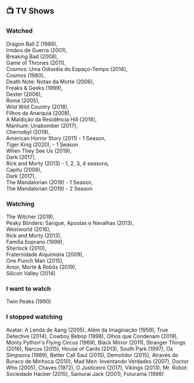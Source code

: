 ## 📺 TV Shows

### Watched

Dragon Ball Z (1989),  
Irmãos de Guerra (2001),  
Breaking Bad (2008),  
Game of Thrones (2011),  
Cosmos: Uma Odisséia do Espaço-Tempo (2014),  
Cosmos (1980),  
Death Note: Notas da Morte (2006),  
Freaks & Geeks (1999),  
Dexter (2006),  
Roma (2005),  
Wild Wild Country (2018),  
Filhos da Anarquia (2008),  
A Maldição da Residência Hill (2018),  
Manhunt: Unabomber (2017),  
Chernobyl (2019),  
American Horror Story (2011) - 1 Season,  
Tiger King (2020), - 1 Season  
When They See Us (2019),  
Dark (2017),  
Rick and Morty (2013) - 1, 2, 3, 4 seasons,  
Capitu (2008),  
Dark (2017),    
The Mandalorian (2019) - 1 Season,  
The Mandalorian (2019) - 2 Season  

### Watching
 
The Witcher (2019),  
Peaky Blinders: Sangue, Apostas e Navalhas (2013),  
Westworld (2016),  
Rick and Morty (2013),  
Família Soprano (1999),  
Sherlock (2010),  
Fraternidade Alquimista (2009),  
One Punch Man (2015),  
Amor, Morte & Robôs (2019),  
Silicon Valley (2014)  

### I want to watch

Twin Peaks (1990)

### I stopped watching
Avatar: A Lenda de Aang (2005),
Além da Imaginação (1959),
True Detective (2014),
Cowboy Bebop (1998),
Olhos que Condenam (2019),
Monty Python's Flying Circus (1969),
Black Mirror (2011),
Stranger Things (2016),
Narcos (2015),
House of Cards (2013),
South Park (1997),
Os Simpsons (1989),
Better Call Saul (2015),
Demolidor (2015),
Através do Buraco de Minhoca (2010),
Mad Men: Inventando Verdades (2007),
Doctor Who (2005),
Chaves (1972),
O Justiceiro (2017),
Vikings (2013),
Mr. Robot: Sociedade Hacker (2015),
Samurai Jack (2001),
Futurama (1999)
